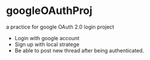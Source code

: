 # googleOAuthProj
a practice for google OAuth 2.0 login project

- Login with google account
- Sign up with local stratege
- Be able to post new thread after being authenticated. 
